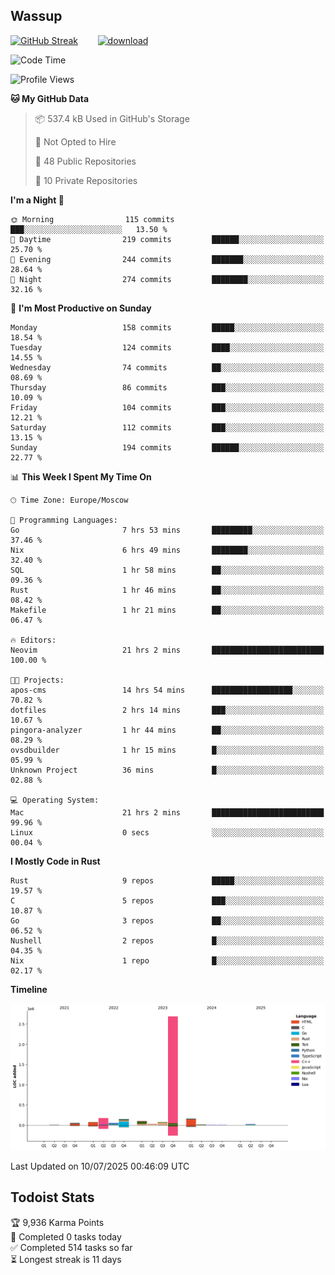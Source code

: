 ## Wassup

<!--
-->

[![GitHub Streak](http://github-readme-streak-stats.herokuapp.com?user=archeoss&theme=shades-of-purple&hide_border=true&date_format=j%20M%5B%20Y%5D)](https://git.io/streak-stats)&nbsp;&nbsp;&nbsp;&nbsp;&nbsp;&nbsp;&nbsp;&nbsp;[![download](https://user-images.githubusercontent.com/68448737/147796309-d8b65b1d-4dde-40d9-b03a-2b42aaa6cd43.jpeg)
](http://bmstu.ru/)

<!--START_SECTION:waka-->
![Code Time](http://img.shields.io/badge/Code%20Time-3%2C980%20hrs%2051%20mins-blue)

![Profile Views](http://img.shields.io/badge/Profile%20Views-0-blue)

**🐱 My GitHub Data** 

> 📦 537.4 kB Used in GitHub's Storage 
 > 
> 🚫 Not Opted to Hire
 > 
> 📜 48 Public Repositories 
 > 
> 🔑 10 Private Repositories 
 > 
**I'm a Night 🦉** 

```text
🌞 Morning                115 commits         ███░░░░░░░░░░░░░░░░░░░░░░   13.50 % 
🌆 Daytime                219 commits         ██████░░░░░░░░░░░░░░░░░░░   25.70 % 
🌃 Evening                244 commits         ███████░░░░░░░░░░░░░░░░░░   28.64 % 
🌙 Night                  274 commits         ████████░░░░░░░░░░░░░░░░░   32.16 % 
```
📅 **I'm Most Productive on Sunday** 

```text
Monday                   158 commits         █████░░░░░░░░░░░░░░░░░░░░   18.54 % 
Tuesday                  124 commits         ████░░░░░░░░░░░░░░░░░░░░░   14.55 % 
Wednesday                74 commits          ██░░░░░░░░░░░░░░░░░░░░░░░   08.69 % 
Thursday                 86 commits          ███░░░░░░░░░░░░░░░░░░░░░░   10.09 % 
Friday                   104 commits         ███░░░░░░░░░░░░░░░░░░░░░░   12.21 % 
Saturday                 112 commits         ███░░░░░░░░░░░░░░░░░░░░░░   13.15 % 
Sunday                   194 commits         ██████░░░░░░░░░░░░░░░░░░░   22.77 % 
```


📊 **This Week I Spent My Time On** 

```text
🕑︎ Time Zone: Europe/Moscow

💬 Programming Languages: 
Go                       7 hrs 53 mins       █████████░░░░░░░░░░░░░░░░   37.46 % 
Nix                      6 hrs 49 mins       ████████░░░░░░░░░░░░░░░░░   32.40 % 
SQL                      1 hr 58 mins        ██░░░░░░░░░░░░░░░░░░░░░░░   09.36 % 
Rust                     1 hr 46 mins        ██░░░░░░░░░░░░░░░░░░░░░░░   08.42 % 
Makefile                 1 hr 21 mins        ██░░░░░░░░░░░░░░░░░░░░░░░   06.47 % 

🔥 Editors: 
Neovim                   21 hrs 2 mins       █████████████████████████   100.00 % 

🐱‍💻 Projects: 
apos-cms                 14 hrs 54 mins      ██████████████████░░░░░░░   70.82 % 
dotfiles                 2 hrs 14 mins       ███░░░░░░░░░░░░░░░░░░░░░░   10.67 % 
pingora-analyzer         1 hr 44 mins        ██░░░░░░░░░░░░░░░░░░░░░░░   08.29 % 
ovsdbuilder              1 hr 15 mins        █░░░░░░░░░░░░░░░░░░░░░░░░   05.99 % 
Unknown Project          36 mins             █░░░░░░░░░░░░░░░░░░░░░░░░   02.88 % 

💻 Operating System: 
Mac                      21 hrs 2 mins       █████████████████████████   99.96 % 
Linux                    0 secs              ░░░░░░░░░░░░░░░░░░░░░░░░░   00.04 % 
```

**I Mostly Code in Rust** 

```text
Rust                     9 repos             █████░░░░░░░░░░░░░░░░░░░░   19.57 % 
C                        5 repos             ███░░░░░░░░░░░░░░░░░░░░░░   10.87 % 
Go                       3 repos             ██░░░░░░░░░░░░░░░░░░░░░░░   06.52 % 
Nushell                  2 repos             █░░░░░░░░░░░░░░░░░░░░░░░░   04.35 % 
Nix                      1 repo              █░░░░░░░░░░░░░░░░░░░░░░░░   02.17 % 
```



**Timeline**

![Lines of Code chart](https://raw.githubusercontent.com/archeoss/archeoss/master/assets/bar_graph.png)


 Last Updated on 10/07/2025 00:46:09 UTC
<!--END_SECTION:waka-->

## Todoist Stats

<!-- TODO-IST:START -->
🏆  9,936 Karma Points           
🌸  Completed 0 tasks today           
✅  Completed 514 tasks so far           
⏳  Longest streak is 11 days
<!-- TODO-IST:END -->
